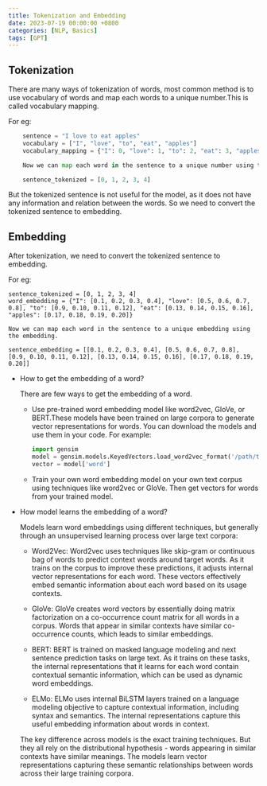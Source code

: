 ```yaml
---
title: Tokenization and Embedding
date: 2023-07-19 00:00:00 +0800
categories: [NLP, Basics]
tags: [GPT]
---
```


## Tokenization

 There are many ways of tokenization of words, most common method is to use vocabulary of words and map each words to a unique number.This is called vocabulary mapping. 

For eg: 
```python
    sentence = "I love to eat apples" 
    vocabulary = ["I", "love", "to", "eat", "apples"] 
    vocabulary_mapping = {"I": 0, "love": 1, "to": 2, "eat": 3, "apples": 4}

    Now we can map each word in the sentence to a unique number using the vocabulary mapping.

    sentence_tokenized = [0, 1, 2, 3, 4]
```
But the tokenized sentence is not useful for the model, as it does not have any information and relation between the words. So we need to convert the tokenized sentence to embedding.


## Embedding

 After tokenization, we need to convert the tokenized sentence to embedding.

 For eg: 
 
    sentence_tokenized = [0, 1, 2, 3, 4] 
    word_embedding = {"I": [0.1, 0.2, 0.3, 0.4], "love": [0.5, 0.6, 0.7, 0.8], "to": [0.9, 0.10, 0.11, 0.12], "eat": [0.13, 0.14, 0.15, 0.16], "apples": [0.17, 0.18, 0.19, 0.20]}

    Now we can map each word in the sentence to a unique embedding using the embedding.

    sentence_embedding = [[0.1, 0.2, 0.3, 0.4], [0.5, 0.6, 0.7, 0.8], [0.9, 0.10, 0.11, 0.12], [0.13, 0.14, 0.15, 0.16], [0.17, 0.18, 0.19, 0.20]]

- How to get the embedding of a word?

    There are few ways to get the embedding of a word.

    - Use pre-trained word embedding model like word2vec, GloVe, or BERT.These models have been trained on large corpora to generate vector representations for words. You can download the models and use them in your code. For example:
        ```python
        import gensim
        model = gensim.models.KeyedVectors.load_word2vec_format('/path/to/model')  
        vector = model['word']
        ```
    - Train your own word embedding model on your own text corpus using techniques like word2vec or GloVe. Then get vectors for words from your trained model.

- How model learns the embedding of a word?
           
    Models learn word embeddings using different techniques, but generally through an unsupervised learning process over large text corpora:

    - Word2Vec: Word2vec uses techniques like skip-gram or continuous bag of words to predict context words around target words. As it trains on the corpus to improve these predictions, it adjusts internal vector representations for each word. These vectors effectively embed semantic information about each word based on its usage contexts.

    - GloVe: GloVe creates word vectors by essentially doing matrix factorization on a co-occurrence count matrix for all words in a corpus. Words that appear in similar contexts have similar co-occurrence counts, which leads to similar embeddings.

    - BERT: BERT is trained on masked language modeling and next sentence prediction tasks on large text. As it trains on these tasks, the internal representations that it learns for each word contain contextual semantic information, which can be used as dynamic word embeddings.

    - ELMo: ELMo uses internal BiLSTM layers trained on a language modeling objective to capture contextual information, including syntax and semantics. The internal representations capture this useful embedding information about words in context.

    The key difference across models is the exact training techniques. But they all rely on the distributional hypothesis - words appearing in similar contexts have similar meanings. The models learn vector representations capturing these semantic relationships between words across their large training corpora.




